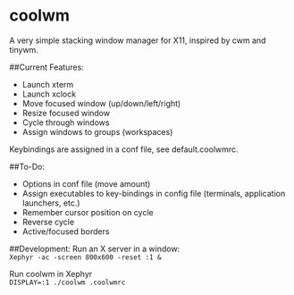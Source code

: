 # coolwm
A very simple stacking window manager for X11, inspired by cwm and tinywm.  

##Current Features:


- Launch xterm  
- Launch xclock  
- Move focused window (up/down/left/right)  
- Resize focused window  
- Cycle through windows  
- Assign windows to groups (workspaces) 


Keybindings are assigned in a conf file, see default.coolwmrc.  

##To-Do:  
- Options in conf file (move amount)  
- Assign executables to key-bindings in config file (terminals, application launchers, etc.)  
- Remember cursor position on cycle  
- Reverse cycle  
- Active/focused borders  


##Development:
Run an X server in a window:  
`Xephyr -ac -screen 800x600 -reset :1 &`  
  
Run coolwm in Xephyr  
`DISPLAY=:1 ./coolwm .coolwmrc`

